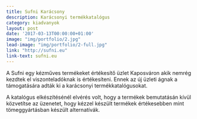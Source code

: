 ```yaml
---
title: Sufni Karácsony
description: Karácsonyi termékkatalógus
category: kiadvanyok
layout: post
date: '2017-03-13T00:00:00+01:00'
image: "img/portfolio/2.jpg"
lead-image: "img/portfolio/2-full.jpg"
link: "http://sufni.eu"
link-text: sufni.eu
---
```

A Sufni egy kézműves termékeket értékesítő üzlet Kaposváron akik nemrég kezdtek el viszonteladóknak is értékesíteni. Ennek az új üzleti ágnak a támogatására adták ki a karácsonyi termékkatalógusokat.

A katalógus elkészítésénél elvérés volt, hogy a termékek bemutatásán kívül közvetítse az üzenetet, hogy kézzel készült termékek értékesebben mint tömeggyártásban készült alternatívák.

